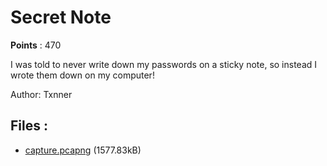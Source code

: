 # Secret Note
**Points** : 470

I was told to never write down my passwords on a sticky note, so instead I wrote them down on my computer!

Author: Txnner

## Files : 

 - [capture.pcapng](./capture.pcapng) (1577.83kB)